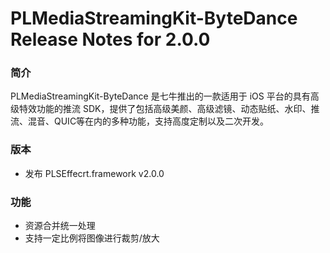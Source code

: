 # PLMediaStreamingKit-ByteDance Release Notes for 2.0.0

### 简介
PLMediaStreamingKit-ByteDance 是七牛推出的一款适用于 iOS 平台的具有高级特效功能的推流 SDK，提供了包括高级美颜、高级滤镜、动态贴纸、水印、推流、混音、QUIC等在内的多种功能，支持高度定制以及二次开发。

### 版本
- 发布 PLSEffecrt.framework v2.0.0

### 功能
- 资源合并统一处理
- 支持一定比例将图像进行裁剪/放大
